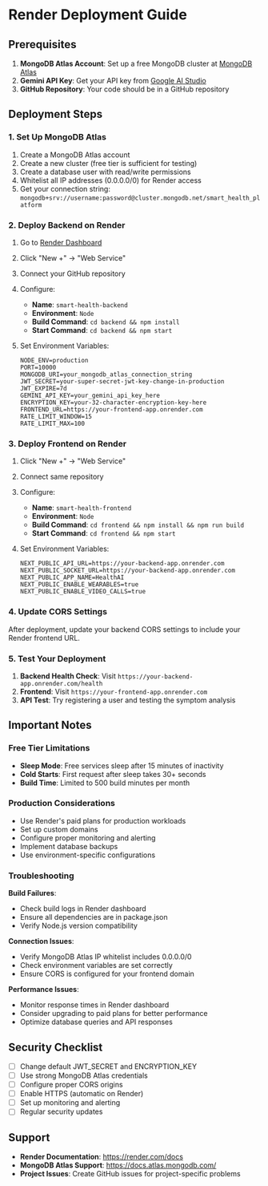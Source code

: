 # Render Deployment Guide

## Prerequisites

1. **MongoDB Atlas Account**: Set up a free MongoDB cluster at [MongoDB Atlas](https://www.mongodb.com/atlas)
2. **Gemini API Key**: Get your API key from [Google AI Studio](https://makersuite.google.com/)
3. **GitHub Repository**: Your code should be in a GitHub repository

## Deployment Steps

### 1. Set Up MongoDB Atlas

1. Create a MongoDB Atlas account
2. Create a new cluster (free tier is sufficient for testing)
3. Create a database user with read/write permissions
4. Whitelist all IP addresses (0.0.0.0/0) for Render access
5. Get your connection string: `mongodb+srv://username:password@cluster.mongodb.net/smart_health_platform`

### 2. Deploy Backend on Render

1. Go to [Render Dashboard](https://dashboard.render.com)
2. Click "New +" → "Web Service"
3. Connect your GitHub repository
4. Configure:
   - **Name**: `smart-health-backend`
   - **Environment**: `Node`
   - **Build Command**: `cd backend && npm install`
   - **Start Command**: `cd backend && npm start`

5. Set Environment Variables:
   ```
   NODE_ENV=production
   PORT=10000
   MONGODB_URI=your_mongodb_atlas_connection_string
   JWT_SECRET=your-super-secret-jwt-key-change-in-production
   JWT_EXPIRE=7d
   GEMINI_API_KEY=your_gemini_api_key_here
   ENCRYPTION_KEY=your-32-character-encryption-key-here
   FRONTEND_URL=https://your-frontend-app.onrender.com
   RATE_LIMIT_WINDOW=15
   RATE_LIMIT_MAX=100
   ```

### 3. Deploy Frontend on Render

1. Click "New +" → "Web Service"
2. Connect same repository
3. Configure:
   - **Name**: `smart-health-frontend`
   - **Environment**: `Node`
   - **Build Command**: `cd frontend && npm install && npm run build`
   - **Start Command**: `cd frontend && npm start`

4. Set Environment Variables:
   ```
   NEXT_PUBLIC_API_URL=https://your-backend-app.onrender.com
   NEXT_PUBLIC_SOCKET_URL=https://your-backend-app.onrender.com
   NEXT_PUBLIC_APP_NAME=HealthAI
   NEXT_PUBLIC_ENABLE_WEARABLES=true
   NEXT_PUBLIC_ENABLE_VIDEO_CALLS=true
   ```

### 4. Update CORS Settings

After deployment, update your backend CORS settings to include your Render frontend URL.

### 5. Test Your Deployment

1. **Backend Health Check**: Visit `https://your-backend-app.onrender.com/health`
2. **Frontend**: Visit `https://your-frontend-app.onrender.com`
3. **API Test**: Try registering a user and testing the symptom analysis

## Important Notes

### Free Tier Limitations
- **Sleep Mode**: Free services sleep after 15 minutes of inactivity
- **Cold Starts**: First request after sleep takes 30+ seconds
- **Build Time**: Limited to 500 build minutes per month

### Production Considerations
- Use Render's paid plans for production workloads
- Set up custom domains
- Configure proper monitoring and alerting
- Implement database backups
- Use environment-specific configurations

### Troubleshooting

**Build Failures**:
- Check build logs in Render dashboard
- Ensure all dependencies are in package.json
- Verify Node.js version compatibility

**Connection Issues**:
- Verify MongoDB Atlas IP whitelist includes 0.0.0.0/0
- Check environment variables are set correctly
- Ensure CORS is configured for your frontend domain

**Performance Issues**:
- Monitor response times in Render dashboard
- Consider upgrading to paid plans for better performance
- Optimize database queries and API responses

## Security Checklist

- [ ] Change default JWT_SECRET and ENCRYPTION_KEY
- [ ] Use strong MongoDB Atlas credentials
- [ ] Configure proper CORS origins
- [ ] Enable HTTPS (automatic on Render)
- [ ] Set up monitoring and alerting
- [ ] Regular security updates

## Support

- **Render Documentation**: https://render.com/docs
- **MongoDB Atlas Support**: https://docs.atlas.mongodb.com/
- **Project Issues**: Create GitHub issues for project-specific problems